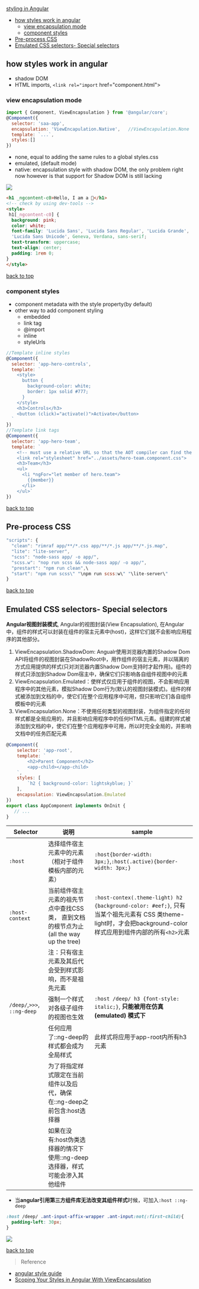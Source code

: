 [styling in Angular](#top)

- [how styles work in angular](#how-styles-work-in-angular)
  - [view encapsulation mode](#view-encapsulation-mode)
  - [component styles](#component-styles)
- [Pre-process CSS](#pre-process-css)
- [Emulated CSS selectors- Special selectors](#emulated-css-selectors--special-selectors)

## how styles work in angular

- shadow DOM
- HTML imports, `<link rel="import` href="component.html">

### view encapsulation mode

```javascript
import { Component, ViewEncapsulation } from '@angular/core';
@Component({
  selector: 'saa-app',
  encapsulation: 'ViewEncapulation.Native',   //ViewEncapulation.None
  template: `...`,
  styles:[]
})
```

- none, equal to adding the same rules to a global styles.css
- emulated, (default mode)
- native: encapsulation style with shadow DOM, the only problem right now however is that support for Shadow DOM is still lacking

![](https://i.imgur.com/ZhtES5g.png)

```html
<h1 _ngcontent-c0>Hello, I am a 🐰</h1>
<!-- check by using dev-tools -->
<style>
 h1[_ngcontent-c0] {
  background: pink;
  color: white;
  font-family: 'Lucida Sans', 'Lucida Sans Regular', 'Lucida Grande',
  'Lucida Sans Unicode', Geneva, Verdana, sans-serif;
  text-transform: uppercase;
  text-align: center;
  padding: 1rem 0;
}
</style>
```

[back to top](#top)

### component styles

- component metadata with the style property(by default)
- other way to add component styling
  - embedded
  - link tag
  - @import
  - inline
  - styleUrls

```javascript
//Template inline styles
@Component({
  selector: 'app-hero-controls',
  template: `
    <style>
      button {
        background-color: white;
        border: 1px solid #777;
      }
    </style>
    <h3>Controls</h3>
    <button (click)="activate()">Activate</button>
  `
})
//Template link tags
@Component({
  selector: 'app-hero-team',
  template: `
    <!-- must use a relative URL so that the AOT compiler can find the stylesheet -->
    <link rel="stylesheet" href="../assets/hero-team.component.css">
    <h3>Team</h3>
    <ul>
      <li *ngFor="let member of hero.team">
        {{member}}
      </li>
    </ul>`
})
```

[back to top](#top)

## Pre-process CSS

```javascript
"scripts": {
  "clean": "rimraf app/**/*.css app/**/*.js app/**/*.js.map",
  "lite": "lite-server",
  "scss": "node-sass app/ -o app/",
  "scss.w": "nop run scss && node-sass app/ -o app/",
  "prestart": "npm run clean",\
  "start": "npm run scss\" "\npm run scss:w\" "\lite-server\"
}
```

[back to top](#top)

## Emulated CSS selectors- Special selectors

**Angular视图封装模式**, Angular的视图封装(View Encapsulation), 在Angular中，组件的样式可以封装在组件的宿主元素中(host)，这样它们就不会影响应用程序的其他部分。

1. ViewEncapsulation.ShadowDom: Angualr使用浏览器内置的Shadow Dom API将组件的视图封装在ShadowRoot中，用作组件的宿主元素，并以隔离的方式应用提供的样式(只对浏览器内置Shadow Dom支持时才起作用)。组件的样式只添加到Shadow Dom宿主中，确保它们只影响各自组件视图中的元素
2. ViewEncapsulation.Emulated：使样式仅应用于组件的视图，不会影响应用程序中的其他元素，模拟Shadow Dom行为(默认的视图封装模式)。组件的样式被添加到文档的<head>中，使它们在整个应用程序中可用，但只影响它们各自组件模板中的元素
3. ViewEncapsulation.None：不使用任何类型的视图封装，为组件指定的任何样式都是全局应用的，并且影响应用程序中的任何HTML元素。组建的样式被添加到文档的<head>中，使它们在整个应用程序中可用，所以时完全全局的，并影响文档中的任务匹配元素

```javascript
@Component({
    selector: 'app-root',
    template: `
        <h2>Parent Component</h2>
        <app-child></app-child>
    `,
    styles: [
        `h2 { background-color: lightskyblue; }`
    ],
    encapsulation: ViewEncapsulation.Emulated
})
export class AppComponent implements OnInit {
   // ...
}
```

|Selector|说明|sample|
|---|---|---|
|`:host`|选择组件宿主元素中的元素（相对于组件模板内部的元素）|`:host{border-width: 3px;}`,`:host(.active){border-width: 3px;}`|
|`:host-context`|当前组件宿主元素的祖先节点中查找CSS类， 直到文档的根节点为止(all the way up the tree)|`:host-contex(.theme-light) h2 {background-color: #eef;}`, 只有当某个祖先元素有 CSS 类theme-light时，才会把background-color样式应用到组件内部的所有`<h2>`元素|
| | 注：只有宿主元素及其后代会受到样式影响，而不是祖先元素| 
|`/deep/`,`>>>`, `::ng-deep`|强制一个样式对各级子组件的视图也生效|`:host /deep/ h3 {font-style: italic;}`, **只能被用在仿真 (emulated) 模式下**|
| |任何应用了::ng-deep的样式都会成为全局样式|此样式将应用于app-root内所有h3元素 |
| |为了将指定样式限定在当前组件以及后代，确保在::ng-deep之前包含:host选择器||
| |如果在没有:host伪类选择器的情况下使用::ng-deep选择器，样式可能会渗入其他组件||

- 当**angular引用第三方组件库无法改变其组件样式**时候，可加入`:host ::ng-deep`

```css
:host /deep/ .ant-input-affix-wrapper .ant-input:not(:first-child){
  padding-left: 30px;
}
```

![](https://i.imgur.com/FWF5RHv.png)

[back to top](#top)

> Reference
- [angular style guide](https://angular.io/guide/styleguide)
- [Scoping Your Styles in Angular With ViewEncapsulation](https://alligator.io/angular/viewencapsulation/)
